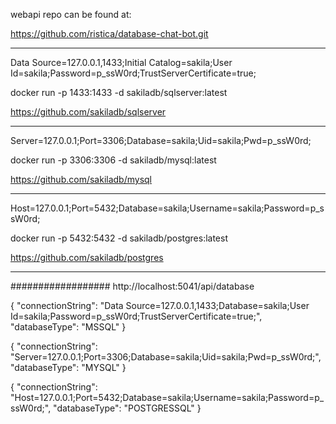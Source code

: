 webapi repo can be found at:

https://github.com/ristica/database-chat-bot.git

****************************************************
Data Source=127.0.0.1,1433;Initial Catalog=sakila;User Id=sakila;Password=p_ssW0rd;TrustServerCertificate=true;

docker run -p 1433:1433 -d sakiladb/sqlserver:latest

https://github.com/sakiladb/sqlserver
****************************************************
Server=127.0.0.1;Port=3306;Database=sakila;Uid=sakila;Pwd=p_ssW0rd;

docker run -p 3306:3306 -d sakiladb/mysql:latest

https://github.com/sakiladb/mysql
****************************************************
Host=127.0.0.1;Port=5432;Database=sakila;Username=sakila;Password=p_ssW0rd;

docker run -p 5432:5432 -d sakiladb/postgres:latest

https://github.com/sakiladb/postgres
****************************************************


##################
http://localhost:5041/api/database

{
  "connectionString": "Data Source=127.0.0.1,1433;Database=sakila;User Id=sakila;Password=p_ssW0rd;TrustServerCertificate=true;",
  "databaseType": "MSSQL"
}

{
  "connectionString": "Server=127.0.0.1;Port=3306;Database=sakila;Uid=sakila;Pwd=p_ssW0rd;",
  "databaseType": "MYSQL"
}

{
  "connectionString": "Host=127.0.0.1;Port=5432;Database=sakila;Username=sakila;Password=p_ssW0rd;",
  "databaseType": "POSTGRESSQL"
}
